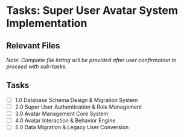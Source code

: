 # Tasks: Super User Avatar System Implementation

## Relevant Files

*Note: Complete file listing will be provided after user confirmation to proceed with sub-tasks.*

## Tasks

- [ ] 1.0 Database Schema Design & Migration System
- [ ] 2.0 Super User Authentication & Role Management
- [ ] 3.0 Avatar Management Core System  
- [ ] 4.0 Avatar Interaction & Behavior Engine
- [ ] 5.0 Data Migration & Legacy User Conversion 